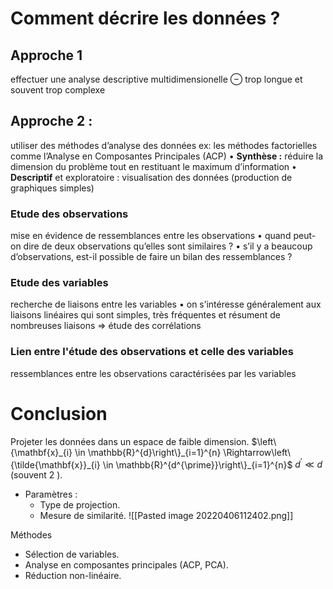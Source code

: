 # Comment décrire les données ?

## Approche 1
effectuer une analyse descriptive multidimensionelle
⊖ trop longue et souvent trop complexe

## Approche 2 : 
utiliser des méthodes d’analyse des données
ex: les méthodes factorielles comme l’Analyse en Composantes Principales (ACP) 
• **Synthèse :** réduire la dimension du problème tout en restituant le maximum d’information 
• **Descriptif** et exploratoire : visualisation des données (production de graphiques simples)

### Etude des observations
mise en évidence de ressemblances entre les observations 
	• quand peut-on dire de deux observations qu’elles sont similaires ? 
	• s’il y a beaucoup d’observations, est-il possible de faire un bilan des ressemblances ?

### Etude des variables
recherche de liaisons entre les variables 
• on s’intéresse généralement aux liaisons linéaires qui sont simples, très fréquentes et résument de nombreuses liaisons ⇒ étude des corrélations

### Lien entre l'étude des observations et celle des variables
ressemblances entre les observations caractérisées par les variables

# Conclusion 
Projeter les données dans un espace de faible dimension.
$\left\{\mathbf{x}_{i} \in \mathbb{R}^{d}\right\}_{i=1}^{n} \Rightarrow\left\{\tilde{\mathbf{x}}_{i} \in \mathbb{R}^{d^{\prime}}\right\}_{i=1}^{n}$ 
	$d^{\prime} \ll d$ (souvent 2 ).
- Paramètres :
	- Type de projection.
	- Mesure de similarité.
![[Pasted image 20220406112402.png]]

Méthodes
- Sélection de variables.
- Analyse en composantes principales (ACP, PCA).
- Réduction non-linéaire.